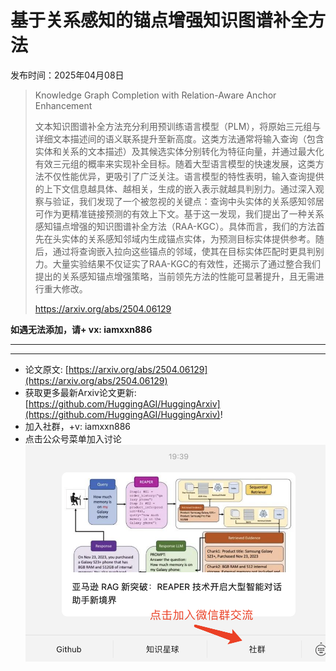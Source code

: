 # 基于关系感知的锚点增强知识图谱补全方法
发布时间：2025年04月08日


> Knowledge Graph Completion with Relation-Aware Anchor Enhancement
>
> 文本知识图谱补全方法充分利用预训练语言模型（PLM），将原始三元组与详细文本描述间的语义联系提升至新高度。这类方法通常将输入查询（包含实体和关系的文本描述）及其候选实体分别转化为特征向量，并通过最大化有效三元组的概率来实现补全目标。随着大型语言模型的快速发展，这类方法不仅性能优异，更吸引了广泛关注。语言模型的特性表明，输入查询提供的上下文信息越具体、越相关，生成的嵌入表示就越具判别力。通过深入观察与验证，我们发现了一个被忽视的关键点：查询中头实体的关系感知邻居可作为更精准链接预测的有效上下文。基于这一发现，我们提出了一种关系感知锚点增强的知识图谱补全方法（RAA-KGC）。具体而言，我们的方法首先在头实体的关系感知邻域内生成锚点实体，为预测目标实体提供参考。随后，通过将查询嵌入拉向这些锚点的邻域，使其在目标实体匹配时更具判别力。大量实验结果不仅证实了RAA-KGC的有效性，还揭示了通过整合我们提出的关系感知锚点增强策略，当前领先方法的性能可显著提升，且无需进行重大修改。
>
> https://arxiv.org/abs/2504.06129

**如遇无法添加，请+ vx: iamxxn886**
<hr />


<hr />

- 论文原文: [https://arxiv.org/abs/2504.06129](https://arxiv.org/abs/2504.06129)
- 获取更多最新Arxiv论文更新: [https://github.com/HuggingAGI/HuggingArxiv](https://github.com/HuggingAGI/HuggingArxiv)!
- 加入社群，+v: iamxxn886
- 点击公众号菜单加入讨论
![](https://raw.githubusercontent.com/HuggingAGI/wx_assets/main/2024/07/31/1722434818326-94339e92-22f1-4472-9d27-fed232f70b5d.jpeg)